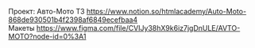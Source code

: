 Проект: Авто-Мото
ТЗ	https://www.notion.so/htmlacademy/Auto-Moto-868de930501b4f2398af6849ecefbaa4		
Макеты	https://www.figma.com/file/CVIJy38hX9k6iz7jgDnULE/AVTO-MOTO?node-id=0%3A1		